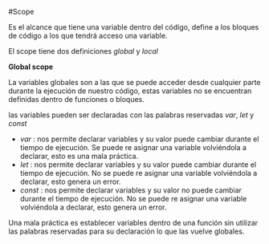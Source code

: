 #Scope

Es el alcance que tiene una variable dentro del código, define a los bloques de código a los que tendrá acceso una variable.

El scope tiene dos definiciones _global_ y _local_

**Global scope**

La variables globales son a las que se puede acceder desde cualquier parte durante la ejecución de nuestro código, estas variables no se encuentran definidas dentro de funciones o bloques.

las variables pueden ser declaradas con las palabras reservadas _var_, _let_ y _const_

* _var_ : nos permite declarar variables y su valor puede cambiar durante el tiempo de ejecución. Se puede re asignar una variable volviéndola a declarar, esto es una mala práctica.
* _let_ : nos permite declarar variables y su valor puede cambiar durante el tiempo de ejecución. No se puede re asignar una variable volviéndola a declarar, esto genera un error.
* _const_ : nos permite declarar variables y su valor no puede cambiar durante el tiempo de ejecución. No se puede re asignar una variable volviéndola a declarar, esto genera un error.


Una mala práctica es establecer variables dentro de una función sin utilizar las palabras reservadas para su declaración lo que las vuelve globales.
